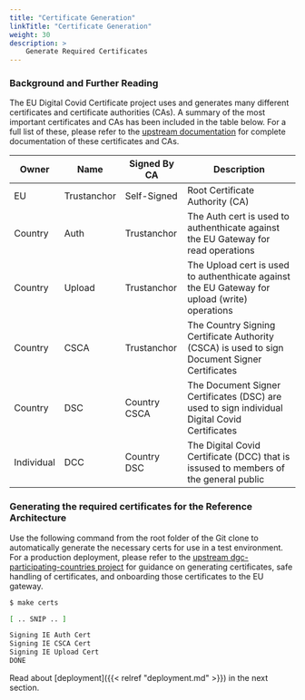 ```yaml
---
title: "Certificate Generation"
linkTitle: "Certificate Generation"
weight: 30
description: >
    Generate Required Certificates
---
```


### Background and Further Reading

The EU Digital Covid Certificate project uses and generates many different certificates and certificate authorities (CAs). A summary of the most important certificates and CAs has been included in the table below. For a full list of these, please refer to the [upstream documentation](https://github.com/eu-digital-green-certificates/dgc-overview/blob/main/guides/certificate-governance.md) for complete documentation of these certificates and CAs.

| Owner      | Name        | Signed By CA | Description                                                                                   |
| ---------- | ----------- | ------------ | --------------------------------------------------------------------------------------------- |
| EU         | Trustanchor | Self-Signed  | Root Certificate Authority (CA)                                                               |
| Country    | Auth        | Trustanchor  | The Auth cert is used to authenthicate against the EU Gateway for read operations             |
| Country    | Upload      | Trustanchor  | The Upload cert is used to authenthicate against the EU Gateway for upload (write) operations |
| Country    | CSCA        | Trustanchor  | The Country Signing Certificate Authority (CSCA) is used to sign Document Signer Certificates        |
| Country    | DSC         | Country CSCA | The Document Signer Certificates (DSC) are used to sign individual Digital Covid Certificates       |
| Individual | DCC         | Country DSC  | The Digital Covid Certificate (DCC) that is issused to members of the general public                |

### Generating the required certificates for the Reference Architecture

Use the following command from the root folder of the Git clone to automatically generate the necessary certs for use in a test environment. For a production deployment, please refer to the [upstream dgc-participating-countries project](https://github.com/eu-digital-green-certificates/dgc-participating-countries/) for guidance on generating certificates, safe handling of certificates, and onboarding those certificates to the EU gateway.

```bash
$ make certs

[ .. SNIP .. ]

Signing IE Auth Cert
Signing IE CSCA Cert
Signing IE Upload Cert
DONE
```


Read about [deployment]({{< relref "deployment.md" >}}) in the next section.
